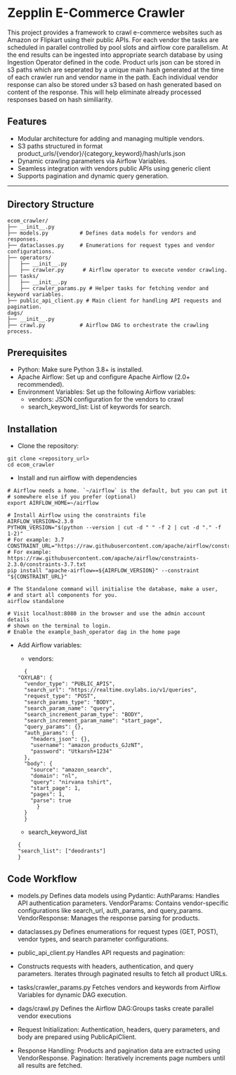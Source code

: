 # Zepplin E-Commerce Crawler

This project provides a framework to crawl e-commerce websites such as Amazon or Flipkart using their public APIs. For each vendor
the tasks are scheduled in parallel  controlled by pool slots and airflow core parallelism. At the end results can be ingested into
appropriate search database by using Ingestion Operator defined in the code. Product urls json can be stored in s3 paths which are seperated by a unique main hash generated at the time of each crawler run and vendor name in the path. Each individual vendor response can also be stored under s3 based on hash generated based on content of the response. This will help eliminate already processed responses based on hash similiarity.

## Features

- Modular architecture for adding and managing multiple vendors.
- S3 paths structured in format product_urls/{vendor}/{category_keyword}/hash/urls.json
- Dynamic crawling parameters via Airflow Variables.
- Seamless integration with vendors public APIs using generic client
- Supports pagination and dynamic query generation.

---

## Directory Structure

```plaintext
ecom_crawler/
├── __init__.py
├── models.py          # Defines data models for vendors and responses.
├── dataclasses.py     # Enumerations for request types and vendor configurations.
├── operators/
│   ├── __init__.py
│   ├── crawler.py      # Airflow operator to execute vendor crawling.
├── tasks/
│   ├── __init__.py
│   ├── crawler_params.py # Helper tasks for fetching vendor and keyword variables.
├── public_api_client.py # Main client for handling API requests and pagination.
dags/
├── __init__.py
├── crawl.py           # Airflow DAG to orchestrate the crawling process.
```

## Prerequisites
- Python: Make sure Python 3.8+ is installed.
- Apache Airflow: Set up and configure Apache Airflow (2.0+ recommended).
- Environment Variables: Set up the following Airflow variables:
   - vendors: JSON configuration for the vendors to crawl
   - search_keyword_list: List of keywords for search.


## Installation
- Clone the repository:

```
git clone <repository_url>
cd ecom_crawler
```

- Install and run airflow with dependencies

```
# Airflow needs a home. `~/airflow` is the default, but you can put it
# somewhere else if you prefer (optional)
export AIRFLOW_HOME=~/airflow

# Install Airflow using the constraints file
AIRFLOW_VERSION=2.3.0
PYTHON_VERSION="$(python --version | cut -d " " -f 2 | cut -d "." -f 1-2)"
# For example: 3.7
CONSTRAINT_URL="https://raw.githubusercontent.com/apache/airflow/constraints-${AIRFLOW_VERSION}/constraints-${PYTHON_VERSION}.txt"
# For example: https://raw.githubusercontent.com/apache/airflow/constraints-2.3.0/constraints-3.7.txt
pip install "apache-airflow==${AIRFLOW_VERSION}" --constraint "${CONSTRAINT_URL}"

# The Standalone command will initialise the database, make a user,
# and start all components for you.
airflow standalone

# Visit localhost:8080 in the browser and use the admin account details
# shown on the terminal to login.
# Enable the example_bash_operator dag in the home page
```

- Add Airflow variables:

  - vendors:
  ```
    {
  "OXYLAB": {
    "vendor_type": "PUBLIC_APIS",
    "search_url": "https://realtime.oxylabs.io/v1/queries",
    "request_type": "POST",
    "search_params_type": "BODY",
    "search_param_name": "query",
    "search_increment_param_type": "BODY",
    "search_increment_param_name": "start_page",
    "query_params": {},
    "auth_params": {
      "headers_json": {},
      "username": "amazon_products_GJzNT",
      "password": "Utkarsh+1234"
    },
    "body": {
      "source": "amazon_search",
      "domain": "nl",
      "query": "nirvana tshirt",
      "start_page": 1,
      "pages": 1,
      "parse": true
        }
    }
    }
    ```

    - search_keyword_list
    ```
    {
    "search_list": ["deodrants"]
    }

    ```


## Code Workflow
- models.py
    Defines data models using Pydantic:
    AuthParams: Handles API authentication parameters.
    VendorParams: Contains vendor-specific configurations like search_url, auth_params, and query_params.
    VendorResponse: Manages the response parsing for products.

- dataclasses.py
    Defines enumerations for request types (GET, POST), vendor types, and search parameter configurations.

- public_api_client.py
    Handles API requests and pagination:

- Constructs requests with headers, authentication, and query parameters.
    Iterates through paginated results to fetch all product URLs.

- tasks/crawler_params.py
    Fetches vendors and keywords from Airflow Variables for dynamic DAG execution.

- dags/crawl.py
    Defines the Airflow DAG:Groups tasks create parallel vendor executions

- Request Initialization:
    Authentication, headers, query parameters, and body are prepared using PublicApiClient.

-  Response Handling:
    Products and pagination data are extracted using VendorResponse.
    Pagination: Iteratively increments page numbers until all results are fetched.
